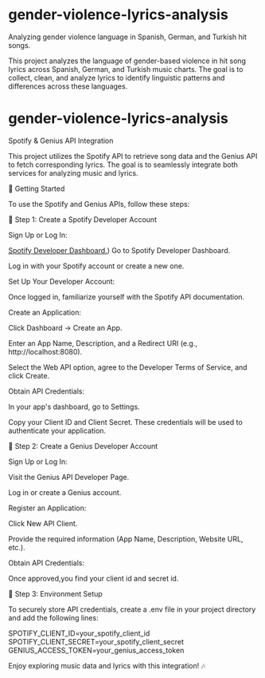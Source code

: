 # gender-violence-lyrics-analysis
Analyzing gender violence language in Spanish, German, and Turkish hit songs.

This project analyzes the language of gender-based violence in hit song lyrics across Spanish, German, and Turkish music charts. The goal is to collect, clean, and analyze lyrics to identify linguistic patterns and differences across these languages.

# gender-violence-lyrics-analysis
Spotify & Genius API Integration

This project utilizes the Spotify API to retrieve song data and the Genius API to fetch corresponding lyrics. The goal is to seamlessly integrate both services for analyzing music and lyrics.


🚀 Getting Started

To use the Spotify and Genius APIs, follow these steps:

🔹 Step 1: Create a Spotify Developer Account

Sign Up or Log In:

[Spotify Developer Dashboard.](https://developer.spotify.com))
Go to Spotify Developer Dashboard.

Log in with your Spotify account or create a new one.

Set Up Your Developer Account:

Once logged in, familiarize yourself with the Spotify API documentation.

Create an Application:

Click Dashboard → Create an App.

Enter an App Name, Description, and a Redirect URI (e.g., http://localhost:8080).

Select the Web API option, agree to the Developer Terms of Service, and click Create.

Obtain API Credentials:

In your app's dashboard, go to Settings.

Copy your Client ID and Client Secret. These credentials will be used to authenticate your application.

🔹 Step 2: Create a Genius Developer Account

Sign Up or Log In:

Visit the Genius API Developer Page.

Log in or create a Genius account.

Register an Application:

Click New API Client.

Provide the required information (App Name, Description, Website URL, etc.).

Obtain API Credentials:

Once approved,you find your client id and secret id.

🔹 Step 3: Environment Setup

To securely store API credentials, create a .env file in your project directory and add the following lines:

SPOTIFY_CLIENT_ID=your_spotify_client_id
SPOTIFY_CLIENT_SECRET=your_spotify_client_secret
GENIUS_ACCESS_TOKEN=your_genius_access_token


Enjoy exploring music data and lyrics with this integration! 🎶
